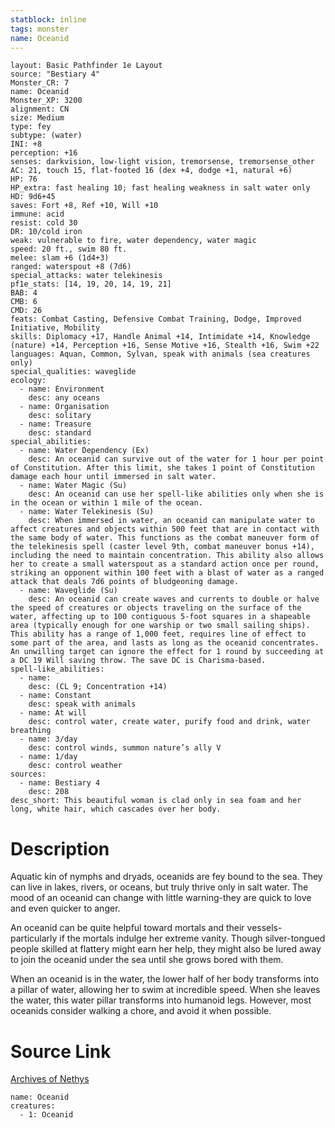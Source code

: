 ```yaml
---
statblock: inline
tags: monster
name: Oceanid
---
```

```statblock
layout: Basic Pathfinder 1e Layout
source: "Bestiary 4"
Monster_CR: 7
name: Oceanid
Monster_XP: 3200
alignment: CN
size: Medium
type: fey
subtype: (water)
INI: +8
perception: +16
senses: darkvision, low-light vision, tremorsense, tremorsense_other
AC: 21, touch 15, flat-footed 16 (dex +4, dodge +1, natural +6)
HP: 76
HP_extra: fast healing 10; fast healing weakness in salt water only
HD: 9d6+45
saves: Fort +8, Ref +10, Will +10
immune: acid
resist: cold 30
DR: 10/cold iron
weak: vulnerable to fire, water dependency, water magic
speed: 20 ft., swim 80 ft.
melee: slam +6 (1d4+3)
ranged: waterspout +8 (7d6)
special_attacks: water telekinesis
pf1e_stats: [14, 19, 20, 14, 19, 21]
BAB: 4
CMB: 6
CMD: 26
feats: Combat Casting, Defensive Combat Training, Dodge, Improved Initiative, Mobility
skills: Diplomacy +17, Handle Animal +14, Intimidate +14, Knowledge (nature) +14, Perception +16, Sense Motive +16, Stealth +16, Swim +22
languages: Aquan, Common, Sylvan, speak with animals (sea creatures only)
special_qualities: waveglide
ecology:
  - name: Environment
    desc: any oceans
  - name: Organisation
    desc: solitary
  - name: Treasure
    desc: standard
special_abilities:
  - name: Water Dependency (Ex)
    desc: An oceanid can survive out of the water for 1 hour per point of Constitution. After this limit, she takes 1 point of Constitution damage each hour until immersed in salt water.
  - name: Water Magic (Su)
    desc: An oceanid can use her spell-like abilities only when she is in the ocean or within 1 mile of the ocean.
  - name: Water Telekinesis (Su)
    desc: When immersed in water, an oceanid can manipulate water to affect creatures and objects within 500 feet that are in contact with the same body of water. This functions as the combat maneuver form of the telekinesis spell (caster level 9th, combat maneuver bonus +14), including the need to maintain concentration. This ability also allows her to create a small waterspout as a standard action once per round, striking an opponent within 100 feet with a blast of water as a ranged attack that deals 7d6 points of bludgeoning damage.
  - name: Waveglide (Su)
    desc: An oceanid can create waves and currents to double or halve the speed of creatures or objects traveling on the surface of the water, affecting up to 100 contiguous 5-foot squares in a shapeable area (typically enough for one warship or two small sailing ships). This ability has a range of 1,000 feet, requires line of effect to some part of the area, and lasts as long as the oceanid concentrates. An unwilling target can ignore the effect for 1 round by succeeding at a DC 19 Will saving throw. The save DC is Charisma-based.
spell-like_abilities:
  - name:
    desc: (CL 9; Concentration +14)
  - name: Constant
    desc: speak with animals
  - name: At will
    desc: control water, create water, purify food and drink, water breathing
  - name: 3/day
    desc: control winds, summon nature’s ally V
  - name: 1/day
    desc: control weather
sources:
  - name: Bestiary 4
    desc: 208
desc_short: This beautiful woman is clad only in sea foam and her long, white hair, which cascades over her body.
```
# Description
Aquatic kin of nymphs and dryads, oceanids are fey bound to the sea. They can live in lakes, rivers, or oceans, but truly thrive only in salt water. The mood of an oceanid can change with little warning-they are quick to love and even quicker to anger.

An oceanid can be quite helpful toward mortals and their vessels-particularly if the mortals indulge her extreme vanity. Though silver-tongued people skilled at flattery might earn her help, they might also be lured away to join the oceanid under the sea until she grows bored with them.

When an oceanid is in the water, the lower half of her body transforms into a pillar of water, allowing her to swim at incredible speed. When she leaves the water, this water pillar transforms into humanoid legs. However, most oceanids consider walking a chore, and avoid it when possible.
# Source Link
[Archives of Nethys](https://aonprd.com/MonsterDisplay.aspx?ItemName=Oceanid)
```encounter-table
name: Oceanid
creatures:
  - 1: Oceanid
```
